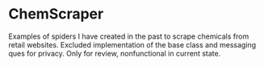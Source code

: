 # ChemScraper
Examples of spiders I have created in the past to scrape chemicals from retail websites. 
Excluded implementation of the base class and messaging ques for privacy. Only for review, nonfunctional in current state. 
